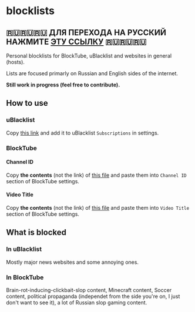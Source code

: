 # blocklists

## 🇷🇺🇷🇺🇷🇺 ДЛЯ ПЕРЕХОДА НА РУССКИЙ НАЖМИТЕ [ЭТУ ССЫЛКУ](https://github.com/al3eex/blocklists/blob/main/RU.md) 🇷🇺🇷🇺🇷🇺

Personal blocklists for BlockTube, uBlacklist and websites in general (hosts).

Lists are focused primarly on Russian and English sides of the internet.

**Still work in progress (feel free to contribute).**

## How to use

### uBlacklist

Copy [this link](https://raw.githubusercontent.com/al3eex/blocklists/main/uBlacklist/ublacklist-news.txt) and add it to uBlacklist `Subscriptions` in settings.

### BlockTube

#### Channel ID

Copy **the contents** (not the link) of [this file](https://raw.githubusercontent.com/al3eex/blocklists/main/BlockTube/blocktube-comprehensive-channel-id-list.txt) and paste them into `Channel ID` section of BlockTube settings.

#### Video Title

Copy **the contents** (not the link) of [this file](https://raw.githubusercontent.com/al3eex/blocklists/main/BlockTube/blocktube-video-titles-list.txt) and paste them into `Video Title` section of BlockTube settings.

## What is blocked

### In uBlacklist

Mostly major news websites and some annoying ones.

### In BlockTube

Brain-rot-inducing-clickbait-slop content, Minecraft content, Soccer content, political propaganda (independet from the side you're on, I just don't want to see it), a lot of Russian slop gaming content.
